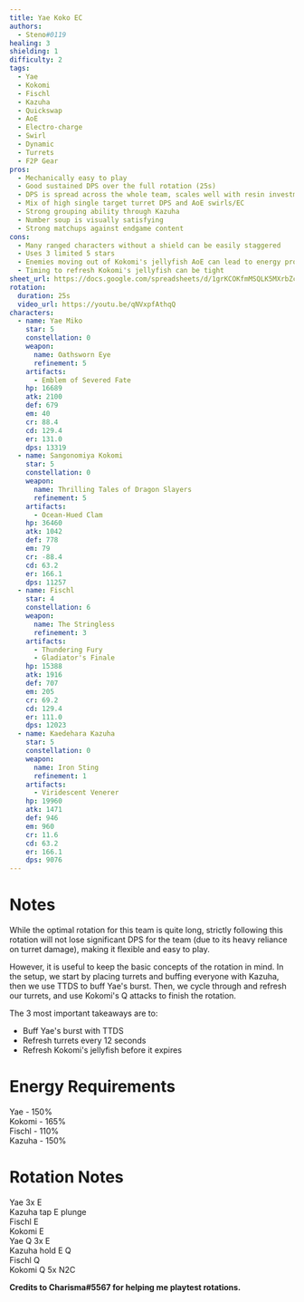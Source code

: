 ```yaml
---
title: Yae Koko EC
authors:
  - Steno#0119
healing: 3
shielding: 1
difficulty: 2
tags:
  - Yae
  - Kokomi
  - Fischl
  - Kazuha
  - Quickswap
  - AoE
  - Electro-charge
  - Swirl
  - Dynamic
  - Turrets
  - F2P Gear
pros:
  - Mechanically easy to play
  - Good sustained DPS over the full rotation (25s)
  - DPS is spread across the whole team, scales well with resin investment into everyone
  - Mix of high single target turret DPS and AoE swirls/EC
  - Strong grouping ability through Kazuha
  - Number soup is visually satisfying
  - Strong matchups against endgame content
cons:
  - Many ranged characters without a shield can be easily staggered
  - Uses 3 limited 5 stars
  - Enemies moving out of Kokomi's jellyfish AoE can lead to energy problems
  - Timing to refresh Kokomi's jellyfish can be tight
sheet_url: https://docs.google.com/spreadsheets/d/1grKCOKfmMSQLK5MXrbZctcr055apJDpFmKhwmK-8lDA/edit?usp=sharing
rotation:
  duration: 25s
  video_url: https://youtu.be/qNVxpfAthqQ
characters:
  - name: Yae Miko
    star: 5
    constellation: 0
    weapon:
      name: Oathsworn Eye
      refinement: 5
    artifacts:
      - Emblem of Severed Fate
    hp: 16689
    atk: 2100
    def: 679
    em: 40
    cr: 88.4
    cd: 129.4
    er: 131.0
    dps: 13319
  - name: Sangonomiya Kokomi
    star: 5
    constellation: 0
    weapon:
      name: Thrilling Tales of Dragon Slayers
      refinement: 5
    artifacts:
      - Ocean-Hued Clam
    hp: 36460
    atk: 1042
    def: 778
    em: 79
    cr: -88.4
    cd: 63.2
    er: 166.1
    dps: 11257
  - name: Fischl
    star: 4
    constellation: 6
    weapon:
      name: The Stringless
      refinement: 3
    artifacts:
      - Thundering Fury
      - Gladiator's Finale
    hp: 15388
    atk: 1916
    def: 707
    em: 205
    cr: 69.2
    cd: 129.4
    er: 111.0
    dps: 12023
  - name: Kaedehara Kazuha
    star: 5
    constellation: 0
    weapon:
      name: Iron Sting
      refinement: 1
    artifacts:
      - Viridescent Venerer
    hp: 19960
    atk: 1471
    def: 946
    em: 960
    cr: 11.6
    cd: 63.2
    er: 166.1
    dps: 9076
---
```


# **Notes**
While the optimal rotation for this team is quite long, strictly following this rotation will not lose significant DPS for the team (due to its heavy reliance on turret damage), making it flexible and easy to play.

However, it is useful to keep the basic concepts of the rotation in mind. In the setup, we start by placing turrets and buffing everyone with Kazuha, then we use TTDS to buff Yae's burst. Then, we cycle through and refresh our turrets, and use Kokomi's Q attacks to finish the rotation. 

The 3 most important takeaways are to:  
- Buff Yae's burst with TTDS  
- Refresh turrets every 12 seconds  
- Refresh Kokomi's jellyfish before it expires

# **Energy Requirements**
Yae - 150%  
Kokomi - 165%  
Fischl - 110%  
Kazuha - 150%

# **Rotation Notes**
Yae 3x E  
Kazuha tap E plunge  
Fischl E  
Kokomi E  
Yae Q 3x E  
Kazuha hold E Q  
Fischl Q  
Kokomi Q 5x N2C

**Credits to Charisma#5567 for helping me playtest rotations.**
